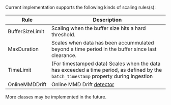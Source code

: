 Current implementation supports the following kinds of scaling rules(s):

| Rule | Description |
| ------ | ------ |
| BufferSizeLimit | Scaling when the buffer size hits a hard threshold. |
| MaxDuration | Scales when data has been accummulated beyond a time period in the buffer since last clearance. |
| TimeLimit | (For timestamped data) Scales when the data has exceeded a time period, as defined by the `batch_timestamp` property during ingestion | 
| OnlineMMDDrift | Online MMD Drift [detector](https://docs.seldon.io/projects/alibi-detect/en/latest/cd/methods/onlinemmddrift.html) | 

More classes may be implemented in the future.

